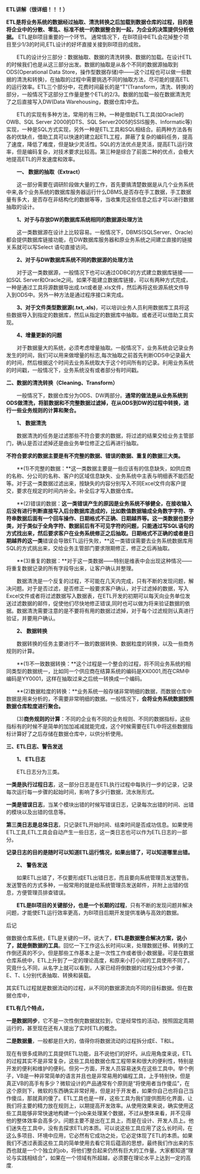 **ETL讲解（很详细！！！）**

 

**ETL是将业务系统的数据经过抽取、清洗转换之后加载到数据仓库的过程，目的是将企业中的分散、零乱、标准不统一的数据整合到一起，为企业的决策提供分析依据。** ETL是BI项目重要的一个环节。 通常情况下，在BI项目中ETL会花掉整个项目至少1/3的时间,ETL设计的好坏直接关接到BI项目的成败。    

　　ETL的设计分三部分：数据抽取、数据的清洗转换、数据的加载。在设计ETL的时候我们也是从这三部分出发。数据的抽取是从各个不同的数据源抽取到ODS(Operational Data Store，操作型数据存储)中——这个过程也可以做一些数据的清洗和转换)，在抽取的过程中需要挑选不同的抽取方法，尽可能的提高ETL的运行效率。ETL三个部分中，花费时间最长的是“T”(Transform，清洗、转换)的部分，一般情况下这部分工作量是整个ETL的2/3。数据的加载一般在数据清洗完了之后直接写入DW(Data Warehousing，数据仓库)中去。

　　ETL的实现有多种方法，常用的有三种。一种是借助ETL工具(如Oracle的OWB、SQL Server 2000的DTS、SQL Server2005的SSIS服务、Informatic等)实现，一种是SQL方式实现，另外一种是ETL工具和SQL相结合。前两种方法各有各的优缺点，借助工具可以快速的建立起ETL工程，屏蔽了复杂的编码任务，提高了速度，降低了难度，但是缺少灵活性。SQL的方法优点是灵活，提高ETL运行效率，但是编码复杂，对技术要求比较高。第三种是综合了前面二种的优点，会极大地提高ETL的开发速度和效率。

　　**一、 数据的抽取（Extract）**

　　这一部分需要在调研阶段做大量的工作，首先要搞清楚数据是从几个业务系统中来,各个业务系统的数据库服务器运行什么DBMS,是否存在手工数据，手工数据量有多大，是否存在非结构化的数据等等，当收集完这些信息之后才可以进行数据抽取的设计。

　　**1、对于与存放DW的数据库系统相同的数据源处理方法**

　　这一类数据源在设计上比较容易。一般情况下，DBMS(SQLServer、Oracle)都会提供数据库链接功能，在DW数据库服务器和原业务系统之间建立直接的链接关系就可以写Select 语句直接访问。

　　**2、对于与DW数据库系统不同的数据源的处理方法**

　　对于这一类数据源，一般情况下也可以通过ODBC的方式建立数据库链接——如SQL Server和Oracle之间。如果不能建立数据库链接，可以有两种方式完成，一种是通过工具将源数据导出成.txt或者是.xls文件，然后再将这些源系统文件导入到ODS中。另外一种方法是通过程序接口来完成。

　　**3、对于文件类型数据源(.txt,.xls)**，可以培训业务人员利用数据库工具将这些数据导入到指定的数据库，然后从指定的数据库中抽取。或者还可以借助工具实现。

　　**4、增量更新的问题**

　　对于数据量大的系统，必须考虑增量抽取。一般情况下，业务系统会记录业务发生的时间，我们可以用来做增量的标志,每次抽取之前首先判断ODS中记录最大的时间，然后根据这个时间去业务系统取大于这个时间所有的记录。利用业务系统的时间戳，一般情况下，业务系统没有或者部分有时间戳。

**二、数据的清洗转换（Cleaning、Transform）**

　　一般情况下，数据仓库分为ODS、DW两部分。**通常的做法是从业务系统到ODS做清洗，将脏数据和不完整数据过滤掉，在从ODS到DW的过程中转换，进行一些业务规则的计算和聚合。**

　　**1、 数据清洗**

　　数据清洗的任务是过滤那些不符合要求的数据，将过滤的结果交给业务主管部门，确认是否过滤掉还是由业务单位修正之后再进行抽取。

**不符合要求的数据主要是有不完整的数据、错误的数据、重复的数据三大类。**

　　**(1)不完整的数据：**这一类数据主要是一些应该有的信息缺失，如供应商的名称、分公司的名称、客户的区域信息缺失、业务系统中主表与明细表不能匹配等。对于这一类数据过滤出来，按缺失的内容分别写入不同Excel文件向客户提交，要求在规定的时间内补全。补全后才写入数据仓库。

　　**(2)错误的数据：**这一类错误产生的原因是业务系统不够健全，在接收输入后没有进行判断直接写入后台数据库造成的，比如数值数据输成全角数字字符、字符串数据后面有一个回车操作、日期格式不正确、日期越界等。这一类数据也要分类，对于类似于全角字符、数据前后有不可见字符的问题，**只能通过写SQL语句的方式找出来，然后要求客户在业务系统修正之后抽取**。日期格式不正确的或者是日期越界的这一类**错误会导致ETL运行失败，**这一类错误需要去业务系统数据库用SQL的方式挑出来，交给业务主管部门要求限期修正，修正之后再抽取。

　　**(3)重复的数据：**对于这一类数据——特别是维表中会出现这种情况——将重复数据记录的所有字段导出来，让客户确认并整理。

　　数据清洗是一个反复的过程，不可能在几天内完成，只有不断的发现问题，解决问题。对于是否过滤，是否修正一般要求客户确认，对于过滤掉的数据，写入Excel文件或者将过滤数据写入数据表，在ETL开发的初期可以每天向业务单位发送过滤数据的邮件，促使他们尽快地修正错误,同时也可以做为将来验证数据的依据。数据清洗需要注意的是不要将有用的数据过滤掉，对于每个过滤规则认真进行验证，并要用户确认。

　　**2、 数据转换**

　　数据转换的任务主要进行不一致的数据转换、数据粒度的转换，以及一些商务规则的计算。

　　**(1)不一致数据转换：**这个过程是一个整合的过程，将不同业务系统的相同类型的数据统一，比如同一个供应商在结算系统的编码是XX0001,而在CRM中编码是YY0001，这样在抽取过来之后统一转换成一个编码。

　　**(2)数据粒度的转换：**业务系统一般存储非常明细的数据，而数据仓库中数据是用来分析的，不需要非常明细的数据。一般情况下，**会将业务系统数据按照数据仓库粒度进行聚合。**

　　(3)**商务规则的计算**：不同的企业有不同的业务规则、不同的数据指标，这些指标有的时候不是简单的加加减减就能完成，这个时候需要在ETL中将这些数据指标计算好了之后存储在数据仓库中，以供分析使用。

**三、ETL日志、警告发送**

　　**1、 ETL日志**

　　ETL日志分为三类。

**一类是执行过程日志**，这一部分日志是在ETL执行过程中每执行一步的记录，记录每次运行每一步骤的起始时间，影响了多少行数据，流水账形式。

**一类是错误日志**，当某个模块出错的时候写错误日志，记录每次出错的时间、出错的模块以及出错的信息等。

**第三类日志是总体日志**，只记录ETL开始时间、结束时间是否成功信息。如果使用ETL工具,ETL工具会自动产生一些日志，这一类日志也可以作为ETL日志的一部分。

**记录日志的目的是随时可以知道ETL运行情况，如果出错了，可以知道哪里出错。**

　　**2、 警告发送**

　　如果ETL出错了，不仅要形成ETL出错日志，而且要向系统管理员发送警告。发送警告的方式多种，一般常用的就是给系统管理员发送邮件，并附上出错的信息，方便管理员排查错误。

　　**ETL是BI项目的关键部分，也是一个长期的过程**，只有不断的发现问题并解决问题，才能使ETL运行效率更高，为BI项目后期开发提供准确与高效的数据。

后记

   做数据仓库系统，ETL是关键的一环。说大了，**ETL是数据整合解决方案，说小了，就是倒数据的工具**。回忆一下工作这么长时间以来，处理数据迁移、转换的工作倒还真的不少。但是那些工作基本上是一次性工作或者很小数据量。可是在数据仓库系统中，ETL上升到了一定的理论高度，和原来小打小闹的工具使用不同了。究竟什么不同，从名字上就可以看到，人家已经将倒数据的过程分成3个步骤，E、T、L分别代表抽取、转换和装载。

其实ETL过程就是数据流动的过程，从不同的数据源流向不同的目标数据。但在数据仓库中，

**ETL有几个特点，**

**一是数据同步**，它不是一次性倒完数据就拉到，它是经常性的活动，按照固定周期运行的，甚至现在还有人提出了实时ETL的概念。

**二是数据量**，一般都是巨大的，值得你将数据流动的过程拆分成E、T和L。

  现在有很多成熟的工具提供ETL功能，且不说他们的好坏。从应用角度来说，ETL的过程其实不是非常复杂，这些工具给数据仓库工程带来和很大的便利性，特别是开发的便利和维护的便利。但另一方面，开发人员容易迷失在这些工具中。举个例子，VB是一种非常简单的语言并且也是非常易用的编程工具，上手特别快，但是真正VB的高手有多少？微软设计的产品通常有个原则是“将使用者当作傻瓜”，在这个原则下，微软的东西确实非常好用，但是对于开发者，如果你自己也将自己当作傻瓜，那就真的傻了。ETL工具也是一样，这些工具为我们提供图形化界面，让我们将主要的精力放在规则上，以期提高开发效率。从使用效果来说，确实使用这些工具能够非常快速地构建一个job来处理某个数据，不过从整体来看，并不见得他的整体效率会高多少。问题主要不是出在工具上，而是在设计、开发人员上。他们迷失在工具中，没有去探求ETL的本质。可以说这些工具应用了这么长时间，在这么多项目、环境中应用，它必然有它成功之处，它必定体现了ETL的本质。如果我们不透过表面这些工具的简单使用去看它背后蕴涵的思想，最终我们作出来的东西也就是一个个独立的job，将他们整合起来仍然有巨大的工作量。大家都知道“理论与实践相结合”，如果在一个领域有所超越，必须要在理论水平上达到一定的高度.